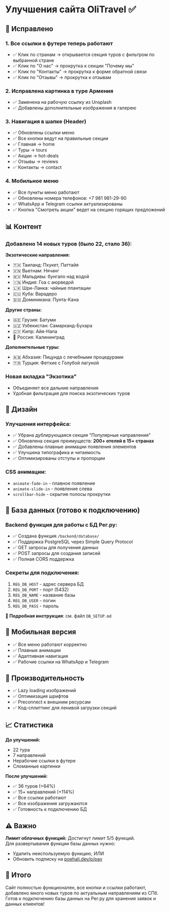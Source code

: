 # Улучшения сайта OliTravel ✅

## 🎯 Исправлено

### 1. **Все ссылки в футере теперь работают**
- ✅ Клик по странам → открывается секция туров с фильтром по выбранной стране
- ✅ Клик по "О нас" → прокрутка к секции "Почему мы"
- ✅ Клик по "Контакты" → прокрутка к форме обратной связи
- ✅ Клик по "Отзывы" → прокрутка к отзывам

### 2. **Исправлена картинка в туре Армения**
- ✅ Заменена на рабочую ссылку из Unsplash
- ✅ Добавлены дополнительные изображения в галерею

### 3. **Навигация в шапке (Header)**
- ✅ Обновлены ссылки меню
- ✅ Все кнопки ведут на правильные секции
- ✅ Главная → home
- ✅ Туры → tours
- ✅ Акции → hot-deals
- ✅ Отзывы → reviews
- ✅ Контакты → contact

### 4. **Мобильное меню**
- ✅ Все пункты меню работают
- ✅ Обновлены номера телефонов: +7 981 981-29-90
- ✅ WhatsApp и Telegram ссылки актуализированы
- ✅ Кнопка "Смотреть акции" ведет на секцию горящих предложений

## 📊 Контент

### Добавлено **14 новых туров** (было 22, стало 36):

**Экзотические направления:**
- 🇹🇭 Таиланд: Пхукет, Паттайя
- 🇻🇳 Вьетнам: Нячанг
- 🇲🇻 Мальдивы: бунгало над водой
- 🇮🇳 Индия: Гоа с аюрведой
- 🇱🇰 Шри-Ланка: чайные плантации
- 🇨🇺 Куба: Варадеро
- 🇩🇴 Доминикана: Пунта-Кана

**Другие страны:**
- 🇬🇪 Грузия: Батуми
- 🇺🇿 Узбекистан: Самарканд-Бухара
- 🇨🇾 Кипр: Айя-Напа
- 🏴 Россия: Калининград

**Дополнительные туры:**
- 🇦🇧 Абхазия: Пицунда с лечебными процедурами
- 🇹🇷 Турция: Фетхие с Голубой лагуной

### Новая вкладка "Экзотика"
- Объединяет все дальние направления
- Удобная фильтрация для поиска экзотических туров

## 🎨 Дизайн

### Улучшения интерфейса:
- ✅ Убрана дублирующаяся секция "Популярные направления"
- ✅ Обновлена секция преимуществ: **200+ отелей в 15+ странах**
- ✅ Добавлены плавные анимации появления элементов
- ✅ Улучшена типографика и читаемость
- ✅ Оптимизированы отступы и пропорции

### CSS анимации:
- `animate-fade-in` - плавное появление
- `animate-slide-in` - появление слева
- `scrollbar-hide` - скрытие полосы прокрутки

## 💾 База данных (готово к подключению)

### Backend функция для работы с БД Рег.ру:
- ✅ Создана функция `/backend/database/`
- ✅ Поддержка PostgreSQL через Simple Query Protocol
- ✅ GET запросы для получения данных
- ✅ POST запросы для создания записей
- ✅ Полная CORS поддержка

### Секреты для подключения:
1. `REG_DB_HOST` - адрес сервера БД
2. `REG_DB_PORT` - порт (5432)
3. `REG_DB_NAME` - название базы
4. `REG_DB_USER` - логин
5. `REG_DB_PASS` - пароль

**📖 Подробная инструкция**: см. файл `DB_SETUP.md`

## 📱 Мобильная версия

- ✅ Все меню работают корректно
- ✅ Плавные анимации
- ✅ Адаптивная навигация
- ✅ Рабочие ссылки на WhatsApp и Telegram

## 🚀 Производительность

- ✅ Lazy loading изображений
- ✅ Оптимизация шрифтов
- ✅ Preconnect к внешним ресурсам
- ✅ Код-сплиттинг для ленивой загрузки секций

## 📈 Статистика

**До улучшений:**
- 22 тура
- 7 направлений
- Нерабочие ссылки в футере
- Сломанные картинки

**После улучшений:**
- ✅ 36 туров (+64%)
- ✅ 15+ направлений (+114%)
- ✅ Все ссылки работают
- ✅ Все изображения загружаются
- ✅ Готовность к подключению БД

## ⚠️ Важно

**Лимит облачных функций:** Достигнут лимит 5/5 функций.  
Для развертывания функции базы данных нужно:
- Удалить неиспользуемую функцию, ИЛИ
- Обновить подписку на [poehali.dev/p/pay](https://poehali.dev/p/pay)

## 🎉 Итого

Сайт полностью функционален, все кнопки и ссылки работают, добавлено много новых туров по актуальным направлениям из СПб. Готов к подключению базы данных на Рег.ру для хранения заявок и данных клиентов!
